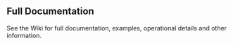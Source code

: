 ## Full Documentation

See the Wiki for full documentation, examples, operational details and other information.


